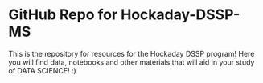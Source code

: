 # GitHub Repo for Hockaday-DSSP-MS
This is the repository for resources for the Hockaday DSSP program!
Here you will find data, notebooks and other materials that will aid in your study of DATA SCIENCE! :) 

